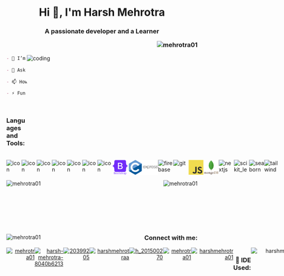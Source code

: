 <h1 align="center">Hi 👋, I'm Harsh Mehrotra</h1>
<h3 align="center">A passionate developer and a Learner <p align="right"> <img src="https://komarev.com/ghpvc/?username=mehrotra01&label=Viewed%20by&color=d79921&style=flat-square" alt="mehrotra01" /> </p></h3>


<img align="right" alt="coding" width="450" height="250" src="https://media1.giphy.com/media/v1.Y2lkPTc5MGI3NjExZjVuNXBodm5nY2EydXB3aDYwYnM3d3F2YXR3YjZ4YTN6YXdjc2RlZiZlcD12MV9pbnRlcm5hbF9naWZfYnlfaWQmY3Q9Zw/Rpl1sod1vCXK0L2SUN/giphy.gif">

```markdown
- 🌱 I’m currently learning DSA and React and other new Tech.
```

```markdown
- 💬 Ask me about React, JavaScript
```

```markdown
- 📫 How to reach me harshmehrotra01@gmail.com
```

```markdown
- ⚡ Fun fact Coding can “Power up” your brain
```



<br>
<h3 align="left">Languages and Tools:</h3>
<br>
<div style="display: flex; align-items: flex-start;">
  <img src="https://techstack-generator.vercel.app/java-icon.svg" alt="icon" width="40" height="40" />
  <img src="https://techstack-generator.vercel.app/github-icon.svg" alt="icon"  width="40" height="40" />
  <img src="https://techstack-generator.vercel.app/prettier-icon.svg" alt="icon"  width="40" height="40"/>
  <img src="https://techstack-generator.vercel.app/react-icon.svg" alt="icon"  width="40" height="40"/>
  <img src="https://techstack-generator.vercel.app/nginx-icon.svg" alt="icon"  width="40" height="40"/>
  <img src="https://techstack-generator.vercel.app/mysql-icon.svg" alt="icon"  width="40" height="40" />
  <img src="https://techstack-generator.vercel.app/python-icon.svg" alt="icon"  width="40" height="40" />
  <img src="https://raw.githubusercontent.com/devicons/devicon/master/icons/bootstrap/bootstrap-plain-wordmark.svg" alt="bootstrap" width="40" height="40"/> 
  <img src="https://raw.githubusercontent.com/devicons/devicon/master/icons/c/c-original.svg" alt="c" width="40" height="40"/>
  <img src="https://raw.githubusercontent.com/devicons/devicon/master/icons/express/express-original-wordmark.svg" alt="express" width="40" height="40"/> 
  <img src="https://www.vectorlogo.zone/logos/firebase/firebase-icon.svg" alt="firebase" width="40" height="40"/> 
  <img src="https://www.vectorlogo.zone/logos/git-scm/git-scm-icon.svg" alt="git" width="40" height="40"/> 
  <img src="https://raw.githubusercontent.com/devicons/devicon/master/icons/javascript/javascript-original.svg" alt="javascript" width="40" height="40"/>
  <img src="https://raw.githubusercontent.com/devicons/devicon/master/icons/mongodb/mongodb-original-wordmark.svg" alt="mongodb" width="40" height="40"/>
  <img src="https://cdn.worldvectorlogo.com/logos/nextjs-2.svg" alt="nextjs" width="40" height="40"/> 
  <img src="https://upload.wikimedia.org/wikipedia/commons/0/05/Scikit_learn_logo_small.svg" alt="scikit_learn" width="40" height="40"/>
  <img src="https://seaborn.pydata.org/_images/logo-mark-lightbg.svg" alt="seaborn" width="40" height="40"/>
  <img src="https://www.vectorlogo.zone/logos/tailwindcss/tailwindcss-icon.svg" alt="tailwind" width="40" height="40"/>
  <hr>
</div>


<p><img align="left" src="https://github-readme-streak-stats.herokuapp.com/?user=mehrotra01&theme=dark&hide_border=true" alt="mehrotra01" /></p>
<p><img align="right" src="https://github-readme-stats.vercel.app/api/top-langs?username=mehrotra01&show_icons=true&theme=gruvbox&hide_border=true&locale=en&layout=compact" alt="mehrotra01" /></p>
<br>
<br>
<br>
<br>
<br>
<br>
<br>
<div>
<div>
  <img align="left" src="https://github-readme-stats.vercel.app/api?username=mehrotra01&show_icons=true&theme=gruvbox&hide_border=true&locale=en" alt="mehrotra01" /></div>  
<div>
<h3 align="right">Connect with me:</h3>
<div align="right" style="display: flex; align-items: flex-en">
<a href="https://dev.to/mehrotra01" target="blank"><img align="center" src="https://raw.githubusercontent.com/rahuldkjain/github-profile-readme-generator/master/src/images/icons/Social/devto.svg" alt="mehrotra01" height="30" width="40" /></a>
<a href="https://linkedin.com/in/harsh-mehrotra-8040b6213" target="blank"><img align="center" src="https://raw.githubusercontent.com/rahuldkjain/github-profile-readme-generator/master/src/images/icons/Social/linked-in-alt.svg" alt="harsh-mehrotra-8040b6213" height="30" width="40" /></a>
<a href="https://stackoverflow.com/users/20399205" target="blank"><img align="center" src="https://raw.githubusercontent.com/rahuldkjain/github-profile-readme-generator/master/src/images/icons/Social/stack-overflow.svg" alt="20399205" height="30" width="40" /></a>
<a href="https://instagram.com/harshmehrotraa" target="blank"><img align="center" src="https://raw.githubusercontent.com/rahuldkjain/github-profile-readme-generator/master/src/images/icons/Social/instagram.svg" alt="harshmehrotraa" height="30" width="40" /></a>
<a href="https://www.hackerrank.com/h_201500270" target="blank"><img align="center" src="https://raw.githubusercontent.com/rahuldkjain/github-profile-readme-generator/master/src/images/icons/Social/hackerrank.svg" alt="h_201500270" height="30" width="40" /></a>
<a href="https://www.leetcode.com/mehrotra01" target="blank"><img align="center" src="https://raw.githubusercontent.com/rahuldkjain/github-profile-readme-generator/master/src/images/icons/Social/leet-code.svg" alt="mehrotra01" height="30" width="40" /></a>
<a href="https://auth.geeksforgeeks.org/user/harshmehrotra01" target="blank"><img align="center" src="https://raw.githubusercontent.com/rahuldkjain/github-profile-readme-generator/master/src/images/icons/Social/geeks-for-geeks.svg" alt="harshmehrotra01" height="30" width="40" /></a>
<h3 align="right"> 📝 IDE Used:</h3>
<img align="right" src="https://img.shields.io/badge/Visual%20Studio%20Code-%23007ACC.svg?style=for-the-badge&logo=visual-studio-code&logoColor=white" alt="harshmehrotra01" height="30" width="150" />
<img align="right" src="https://img.shields.io/badge/pycharm-143?style=for-the-badge&logo=pycharm&logoColor=black&color=black&labelColor=green" alt="harshmehrotra01" height="30" width="150" />
<img align="right" src="https://img.shields.io/badge/IntelliJIDEA-000000.svg?style=for-the-badge&logo=intellij-idea&logoColor=white" alt="harshmehrotra01" height="30" width="150" />
</div>
  </div>
<div>



[git]: https://img.shields.io/badge/git-%23F05033.svg?style=for-the-badge&logo=git&logoColor=white
[vscode]: https://img.shields.io/badge/Visual%20Studio%20Code-%23007ACC.svg?style=for-the-badge&logo=visual-studio-code&logoColor=white
[pycharm]: https://img.shields.io/badge/pycharm-143?style=for-the-badge&logo=pycharm&logoColor=black&color=black&labelColor=green
[intelij]: https://img.shields.io/badge/IntelliJIDEA-000000.svg?style=for-the-badge&logo=intellij-idea&logoColor=white
